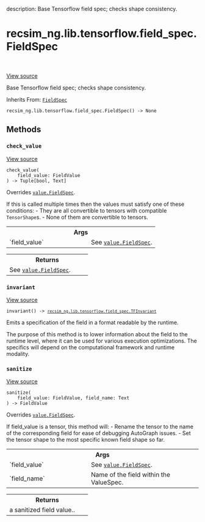 description: Base Tensorflow field spec; checks shape consistency.

<div itemscope itemtype="http://developers.google.com/ReferenceObject">
<meta itemprop="name" content="recsim_ng.lib.tensorflow.field_spec.FieldSpec" />
<meta itemprop="path" content="Stable" />
<meta itemprop="property" content="__init__"/>
<meta itemprop="property" content="check_value"/>
<meta itemprop="property" content="invariant"/>
<meta itemprop="property" content="sanitize"/>
</div>

# recsim_ng.lib.tensorflow.field_spec.FieldSpec

<!-- Insert buttons and diff -->

<table class="tfo-notebook-buttons tfo-api nocontent" align="left">

</table>

<a target="_blank" href="https://github.com/google-research/recsim_ng/tree/master/recsim_ng/lib/tensorflow/field_spec.py">View
source</a>

Base Tensorflow field spec; checks shape consistency.

Inherits From: [`FieldSpec`](../../../../recsim_ng/core/value/FieldSpec.md)

<pre class="devsite-click-to-copy prettyprint lang-py tfo-signature-link">
<code>recsim_ng.lib.tensorflow.field_spec.FieldSpec() -> None
</code></pre>

<!-- Placeholder for "Used in" -->

## Methods

<h3 id="check_value"><code>check_value</code></h3>

<a target="_blank" href="https://github.com/google-research/recsim_ng/tree/master/recsim_ng/lib/tensorflow/field_spec.py">View
source</a>

<pre class="devsite-click-to-copy prettyprint lang-py tfo-signature-link">
<code>check_value(
    field_value: FieldValue
) -> Tuple[bool, Text]
</code></pre>

Overrides
<a href="../../../../recsim_ng/core/value/FieldSpec.md"><code>value.FieldSpec</code></a>.

If this is called multiple times then the values must satisfy one of these
conditions: - They are all convertible to tensors with compatible
`TensorShape`s. - None of them are convertible to tensors.

<!-- Tabular view -->
 <table class="responsive fixed orange">
<colgroup><col width="214px"><col></colgroup>
<tr><th colspan="2">Args</th></tr>

<tr>
<td>
`field_value`
</td>
<td>
See <a href="../../../../recsim_ng/core/value/FieldSpec.md"><code>value.FieldSpec</code></a>.
</td>
</tr>
</table>

<!-- Tabular view -->
 <table class="responsive fixed orange">
<colgroup><col width="214px"><col></colgroup>
<tr><th colspan="2">Returns</th></tr>
<tr class="alt">
<td colspan="2">
See <a href="../../../../recsim_ng/core/value/FieldSpec.md"><code>value.FieldSpec</code></a>.
</td>
</tr>

</table>

<h3 id="invariant"><code>invariant</code></h3>

<a target="_blank" href="https://github.com/google-research/recsim_ng/tree/master/recsim_ng/lib/tensorflow/field_spec.py">View
source</a>

<pre class="devsite-click-to-copy prettyprint lang-py tfo-signature-link">
<code>invariant() -> <a href="../../../../recsim_ng/lib/tensorflow/field_spec/TFInvariant.md"><code>recsim_ng.lib.tensorflow.field_spec.TFInvariant</code></a>
</code></pre>

Emits a specification of the field in a format readable by the runtime.

The purpose of this method is to lower information about the field to the
runtime level, where it can be used for various execution optimizations. The
specifics will depend on the computational framework and runtime modality.

<h3 id="sanitize"><code>sanitize</code></h3>

<a target="_blank" href="https://github.com/google-research/recsim_ng/tree/master/recsim_ng/lib/tensorflow/field_spec.py">View
source</a>

<pre class="devsite-click-to-copy prettyprint lang-py tfo-signature-link">
<code>sanitize(
    field_value: FieldValue, field_name: Text
) -> FieldValue
</code></pre>

Overrides
<a href="../../../../recsim_ng/core/value/FieldSpec.md"><code>value.FieldSpec</code></a>.

If field_value is a tensor, this method will: - Rename the tensor to the name of
the corresponding field for ease of debugging AutoGraph issues. - Set the tensor
shape to the most specific known field shape so far.

<!-- Tabular view -->

 <table class="responsive fixed orange">
<colgroup><col width="214px"><col></colgroup>
<tr><th colspan="2">Args</th></tr>

<tr>
<td>
`field_value`
</td>
<td>
See <a href="../../../../recsim_ng/core/value/FieldSpec.md"><code>value.FieldSpec</code></a>.
</td>
</tr><tr>
<td>
`field_name`
</td>
<td>
Name of the field within the ValueSpec.
</td>
</tr>
</table>

<!-- Tabular view -->

 <table class="responsive fixed orange">
<colgroup><col width="214px"><col></colgroup>
<tr><th colspan="2">Returns</th></tr>
<tr class="alt">
<td colspan="2">
a sanitized field value..
</td>
</tr>

</table>
